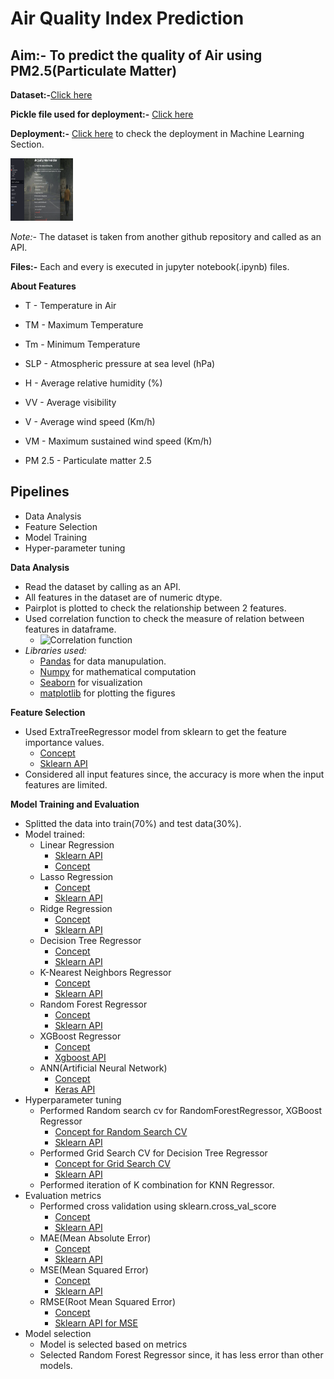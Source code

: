 # Air Quality Index Prediction
## Aim:- To predict the quality of Air using PM2.5(Particulate Matter)

**Dataset:-**[Click here](https://raw.githubusercontent.com/krishnaik06/AQI-Project/master/Data/Real-Data/Real_Combine.csv)

**Pickle file used for deployment:-** [Click here](https://drive.google.com/file/d/1Sddf72th-qgvajzgTDAzLZE1KYQcv1yw/view?usp=sharing)

**Deployment:-** [Click here](https://tirumaleshndeployments2022.herokuapp.com/) to check the deployment in Machine Learning Section.

<img src="https://github.com/tirumaleshn2458/project_notebooks/blob/73637f77bfdc2bc38a7ec3bb6173d416dacf43d4/assets/Screenshot%202022-01-18%20at%2011.59.03%20PM.png" width="100" height="100">

*Note:-* The dataset is taken from another github repository and called as an API. 

**Files:-** Each and every is executed in jupyter notebook(.ipynb) files. 

**About Features**
- T - Temperature in Air

- TM - Maximum Temperature

- Tm - Minimum Temperature

- SLP - Atmospheric pressure at sea level (hPa)

- H - Average relative humidity (%)

- VV - Average visibility

- V - Average wind speed (Km/h)

- VM - Maximum sustained wind speed (Km/h)

- PM 2.5 - Particulate matter 2.5

## Pipelines
- Data Analysis
- Feature Selection
- Model Training
- Hyper-parameter tuning

**Data Analysis**
- Read the dataset by calling as an API.
- All features in the dataset are of numeric dtype.
- Pairplot is plotted to check the relationship between 2 features.
- Used correlation function to check the measure of relation between features in dataframe.
  - ![Correlation function](https://www.statisticshowto.com/wp-content/uploads/2012/10/pearson.gif)
- *Libraries used:*
  - [Pandas](https://pandas.pydata.org/docs/) for data manupulation.
  - [Numpy](https://numpy.org/doc/) for mathematical computation
  - [Seaborn](https://seaborn.pydata.org/) for visualization
  - [matplotlib](https://matplotlib.org/) for plotting the figures

**Feature Selection**
- Used ExtraTreeRegressor model from sklearn to get the feature importance values.
  - [Concept](https://www.geeksforgeeks.org/ml-extra-tree-classifier-for-feature-selection/)
  - [Sklearn API](https://scikit-learn.org/stable/modules/generated/sklearn.ensemble.ExtraTreesRegressor.html)
- Considered all input features since, the accuracy is more when the input features are limited.

**Model Training and Evaluation**
- Splitted the data into train(70%) and test data(30%).
- Model trained:
  - Linear Regression 
    - [Sklearn API](https://scikit-learn.org/stable/modules/generated/sklearn.linear_model.LinearRegression.html)
    - [Concept](http://www.stat.yale.edu/Courses/1997-98/101/linreg.htm#:~:text=Linear%20regression%20attempts%20to%20model,linear%20equation%20to%20observed%20data.&text=A%20linear%20regression%20line%20has,Y%20is%20the%20dependent%20variable.)
  - Lasso Regression
    - [Concept](https://www.mygreatlearning.com/blog/understanding-of-lasso-regression/)
    - [Sklearn API](https://scikit-learn.org/0.15/modules/generated/sklearn.linear_model.Lasso.html)
  - Ridge Regression
    - [Concept](https://ncss-wpengine.netdna-ssl.com/wp-content/themes/ncss/pdf/Procedures/NCSS/Ridge_Regression.pdf)
    - [Sklearn API](https://scikit-learn.org/0.15/modules/generated/sklearn.linear_model.Ridge.html#sklearn.linear_model.Ridge)
  - Decision Tree Regressor
    - [Concept](https://www.saedsayad.com/decision_tree_reg.htm)
    - [Sklearn API](https://scikit-learn.org/stable/modules/generated/sklearn.tree.DecisionTreeRegressor.html#sklearn.tree.DecisionTreeRegressor)
  - K-Nearest Neighbors Regressor
    - [Concept](https://www.saedsayad.com/k_nearest_neighbors_reg.htm)
    - [Sklearn API](https://scikit-learn.org/stable/modules/generated/sklearn.neighbors.KNeighborsRegressor.html)
  - Random Forest Regressor
    - [Concept](https://gdcoder.com/random-forest-regressor-explained-in-depth/)
    - [Sklearn API](https://scikit-learn.org/stable/modules/generated/sklearn.ensemble.RandomForestRegressor.html)
  - XGBoost Regressor
    - [Concept](https://docs.aws.amazon.com/sagemaker/latest/dg/xgboost-HowItWorks.html)
    - [Xgboost API](https://xgboost.readthedocs.io/en/stable/python/python_api.html#xgboost.XGBRFRegressor.apply)
  - ANN(Artificial Neural Network)
    - [Concept](https://www.tutorialspoint.com/artificial_neural_network/artificial_neural_network_basic_concepts.htm)
    - [Keras API](https://keras.io/api/models/sequential/)
- Hyperparameter tuning
  - Performed Random search cv for RandomForestRegressor, XGBoost Regressor 
    - [Concept for Random Search CV](https://www.section.io/engineering-education/random-search-hyperparameters/)
    - [Sklearn API](https://scikit-learn.org/stable/modules/generated/sklearn.model_selection.RandomizedSearchCV.html)
  - Performed Grid Search CV for Decision Tree Regressor
    - [Concept for Grid Search CV](https://elutins.medium.com/grid-searching-in-machine-learning-quick-explanation-and-python-implementation-550552200596#:~:text=Grid%2Dsearching%20is%20the%20process,parameters%20for%20a%20given%20model.&text=Grid%2DSearch%20will%20build%20a,a%20model%20for%20each%20combination.)
    - [Sklearn API](https://scikit-learn.org/stable/modules/generated/sklearn.model_selection.GridSearchCV.html)
  - Performed iteration of K combination for KNN Regressor.
- Evaluation metrics
   - Performed cross validation using sklearn.cross_val_score 
     - [Concept](https://machinelearningmastery.com/k-fold-cross-validation/#:~:text=Cross%2Dvalidation%20is%20a%20resampling,k%2Dfold%20cross%2Dvalidation.)
     - [Sklearn API](https://scikit-learn.org/stable/modules/generated/sklearn.model_selection.cross_val_score.html)
   - MAE(Mean Absolute Error)
     - [Concept](https://en.wikipedia.org/wiki/Mean_absolute_error)
     - [Sklearn API](https://scikit-learn.org/stable/modules/generated/sklearn.metrics.mean_absolute_error.html)
   - MSE(Mean Squared Error)
     - [Concept](https://www.statisticshowto.com/probability-and-statistics/statistics-definitions/mean-squared-error/#:~:text=The%20mean%20squared%20error%20(MSE,errors%E2%80%9D)%20and%20squaring%20them.&text=It's%20called%20the%20mean%20squared,of%20a%20set%20of%20errors.)
     - [Sklearn API](https://scikit-learn.org/stable/modules/generated/sklearn.metrics.mean_squared_error.html)
    - RMSE(Root Mean Squared Error)
      - [Concept](https://www.statisticshowto.com/probability-and-statistics/regression-analysis/rmse-root-mean-square-error/)
      - [Sklearn API for MSE](https://scikit-learn.org/stable/modules/generated/sklearn.metrics.mean_squared_error.html)
- Model selection
  - Model is selected based on metrics
  - Selected Random Forest Regressor since, it has less error than other models.

